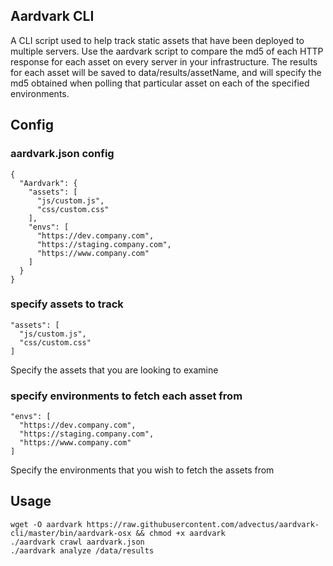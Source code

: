 ## Aardvark CLI

A CLI script used to help track static assets that have been deployed to multiple servers. Use the aardvark script to compare the md5 of each HTTP response for each asset on every server in your infrastructure. The results for each asset will be saved to data/results/assetName, and will specify the md5 obtained when polling that particular asset on each of the specified environments.

## Config

### aardvark.json config

```
{
  "Aardvark": {
    "assets": [
      "js/custom.js",
      "css/custom.css"
    ],
    "envs": [
      "https://dev.company.com",
      "https://staging.company.com",
      "https://www.company.com"
    ]
  }
}
```

### specify assets to track
```
"assets": [
  "js/custom.js",
  "css/custom.css"
]
```
Specify the assets that you are looking to examine

### specify environments to fetch each asset from
```
"envs": [
  "https://dev.company.com",
  "https://staging.company.com",
  "https://www.company.com"
]
```
Specify the environments that you wish to fetch the assets from


## Usage
```
wget -O aardvark https://raw.githubusercontent.com/advectus/aardvark-cli/master/bin/aardvark-osx && chmod +x aardvark
./aardvark crawl aardvark.json
./aardvark analyze /data/results
```
